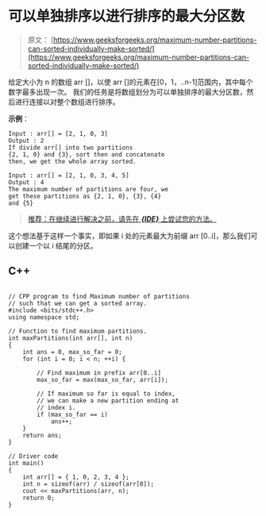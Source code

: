 # 可以单独排序以进行排序的最大分区数

> 原文： [https://www.geeksforgeeks.org/maximum-number-partitions-can-sorted-individually-make-sorted/](https://www.geeksforgeeks.org/maximum-number-partitions-can-sorted-individually-make-sorted/)

给定大小为 n 的数组 arr []，以使 arr []的元素在[0，1，..n-1]范围内，其中每个数字最多出现一次。 我们的任务是将数组划分为可以单独排序的最大分区数，然后进行连接以对整个数组进行排序。

**示例**：

```
Input : arr[] = [2, 1, 0, 3]
Output : 2
If divide arr[] into two partitions
{2, 1, 0} and {3}, sort then and concatenate
then, we get the whole array sorted.

Input : arr[] = [2, 1, 0, 3, 4, 5]
Output : 4
The maximum number of partitions are four, we
get these partitions as {2, 1, 0}, {3}, {4} 
and {5}

```

> [推荐：在继续进行解决之前，请先在 ***{IDE}*** 上尝试您的方法。](https://ide.geeksforgeeks.org/)

这个想法基于这样一个事实，即如果 i 处的元素最大为前缀 arr [0..i]，那么我们可以创建一个以 i 结尾的分区。

## C++ 

```

// CPP program to find Maximum number of partitions 
// such that we can get a sorted array. 
#include <bits/stdc++.h> 
using namespace std; 

// Function to find maximum partitions. 
int maxPartitions(int arr[], int n) 
{ 
    int ans = 0, max_so_far = 0; 
    for (int i = 0; i < n; ++i) { 

        // Find maximum in prefix arr[0..i] 
        max_so_far = max(max_so_far, arr[i]); 

        // If maximum so far is equal to index, 
        // we can make a new partition ending at 
        // index i. 
        if (max_so_far == i) 
            ans++; 
    } 
    return ans; 
} 

// Driver code 
int main() 
{ 
    int arr[] = { 1, 0, 2, 3, 4 }; 
    int n = sizeof(arr) / sizeof(arr[0]); 
    cout << maxPartitions(arr, n); 
    return 0; 
} 

```